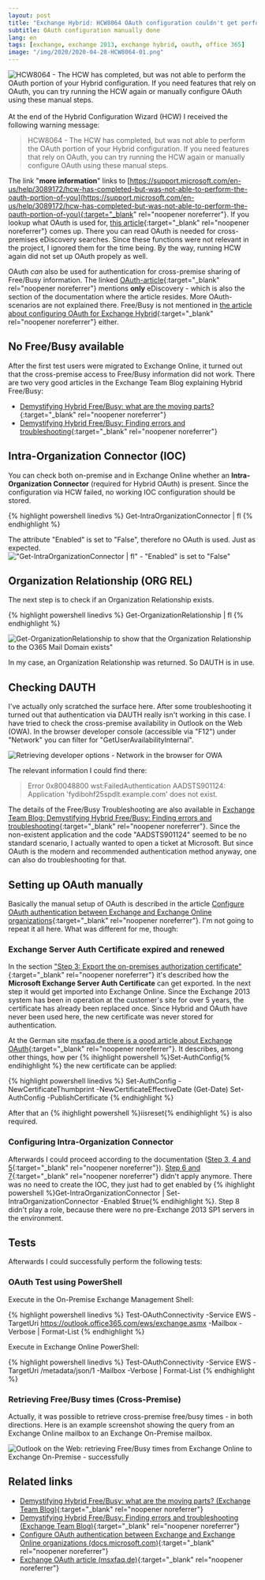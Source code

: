 ```yaml
---
layout: post
title: "Exchange Hybrid: HCW8064 OAuth configuration couldn't get performed"
subtitle: OAuth configuration manually done
lang: en
tags: [exchange, exchange 2013, exchange hybrid, oauth, office 365]
image: "/img/2020/2020-04-28-HCW8064-01.png"
---
```

![HCW8064 - The HCW has completed, but was not able to perform the OAuth portion of your Hybrid configuration. If you need features that rely on OAuth, you can try running the HCW again or manually configure OAuth using these manual steps.](/img/2020/2020-04-28-HCW8064-01.png "HCW8064 - The HCW has completed, but was not able to perform the OAuth portion of your Hybrid configuration. If you need features that rely on OAuth, you can try running the HCW again or manually configure OAuth using these manual steps.") <br /> <br />
At the end of the Hybrid Configuration Wizard (HCW) I received the following warning message:
> HCW8064 - The HCW has completed, but was not able to perform the OAuth portion of your Hybrid configuration. If you need features that rely on OAuth, you can try running the HCW again or manually configure OAuth using these manual steps.

The link "**more information**" links to [https://support.microsoft.com/en-us/help/3089172/hcw-has-completed-but-was-not-able-to-perform-the-oauth-portion-of-you](https://support.microsoft.com/en-us/help/3089172/hcw-has-completed-but-was-not-able-to-perform-the-oauth-portion-of-you){:target="_blank" rel="noopener noreferrer"}. If you lookup what OAuth is used for, [this article](https://docs.microsoft.com/en-us/exchange/using-oauth-authentication-to-support-ediscovery-in-an-exchange-hybrid-deployment-exchange-2013-help?redirectedfrom=MSDN){:target="_blank" rel="noopener noreferrer"} comes up. There you can read OAuth is needed for cross-premises eDiscovery searches. Since these functions were not relevant in the project, I ignored them for the time being. By the way, running HCW again did not set up OAuth propely as well.

OAuth *can* also be used for authentication for cross-premise sharing of Free/Busy information. The linked [OAuth-article](https://docs.microsoft.com/en-us/exchange/using-oauth-authentication-to-support-ediscovery-in-an-exchange-hybrid-deployment-exchange-2013-help?redirectedfrom=MSDN){:target="_blank" rel="noopener noreferrer"} mentions **only** eDiscovery -  which is also the section of the documentation where the article resides. More OAuth-scenarios are not explained there. Free/Busy is not mentioned in [the article about configuring OAuth for Exchange Hybrid](https://docs.microsoft.com/en-us/exchange/configure-oauth-authentication-between-exchange-and-exchange-online-organizations-exchange-2013-help){:target="_blank" rel="noopener noreferrer"} either.

## No Free/Busy available

After the first test users were migrated to Exchange Online, it turned out that the cross-premise access to Free/Busy information did not work. There are two very good articles in the Exchange Team Blog explaining Hybrid Free/Busy:
- [Demystifying Hybrid Free/Busy: what are the moving parts?](https://techcommunity.microsoft.com/t5/exchange-team-blog/demystifying-hybrid-free-busy-what-are-the-moving-parts/ba-p/607704){:target="_blank" rel="noopener noreferrer"}
- [Demystifying Hybrid Free/Busy: Finding errors and troubleshooting](https://techcommunity.microsoft.com/t5/exchange-team-blog/demystifying-hybrid-free-busy-finding-errors-and-troubleshooting/ba-p/607727){:target="_blank" rel="noopener noreferrer"}

## Intra-Organization Connector (IOC)

You can check both on-premise and in Exchange Online whether an **Intra-Organization Connector** (required for Hybrid OAuth) is present. Since the configuration via HCW failed, no working IOC configuration should be stored.

{% highlight powershell linedivs %}
Get-IntraOrganizationConnector | fl
{% endhighlight %}

The attribute "Enabled" is set to "False", therefore no OAuth is used. Just as expected.
!["Get-IntraOrganizationConnector | fl" - "Enabled" is set to "False"](/img/2020/2020-04-28-IOC-01.png "'Get-IntraOrganizationConnector | fl' - 'Enabled' is set to 'False'")

## Organization Relationship (ORG REL)

The next step is to check if an Organization Relationship exists.

{% highlight powershell linedivs %}
Get-OrganizationRelationship | fl
{% endhighlight %}

![Get-OrganizationRelationship to show that the Organization Relationship to the O365 Mail Domain exists"](/img/2020/2020-04-28-ORG-REL.png "Get-OrganizationRelationship to show that the Organization Relationship to the O365 Mail Domain exists")

In my case, an Organization Relationship was returned. So DAUTH is in use.

## Checking DAUTH

I've actually only scratched the surface here. After some troubleshooting it turned out that authentication via DAUTH really isn't working in this case. I have tried to check the cross-premise availability in Outlook on the Web (OWA). In the browser developer console (accessible via "F12") under "Network" you can filter for "GetUserAvailabilityInternal".

![Retrieving developer options - Network in the browser for OWA](/img/2020/2020-04-28-NetworkConsoleBrowserOWA.png "Retrieving developer options - Network in the browser for OWA")

The relevant information I could find there:

> Error 0x80048800
> wst:FailedAuthentication
> AADSTS901124: Application 'fydibohf25spdlt.example.com' does not exist.

The details of the Free/Busy Troubleshooting are also available in [Exchange Team Blog: Demystifying Hybrid Free/Busy: Finding errors and troubleshooting](https://techcommunity.microsoft.com/t5/exchange-team-blog/demystifying-hybrid-free-busy-finding-errors-and-troubleshooting/ba-p/607727){:target="_blank" rel="noopener noreferrer"}. Since the non-existent application and the code "AADSTS901124" seemed to be no standard scenario, I actually wanted to open a ticket at Microsoft. But since OAuth is the modern and recommended authentication method anyway, one can also do troubleshooting for that.

## Setting up OAuth manually

Basically the manual setup of OAuth is described in the article [Configure OAuth authentication between Exchange and Exchange Online organizations](https://docs.microsoft.com/en-us/exchange/configure-oauth-authentication-between-exchange-and-exchange-online-organizations-exchange-2013-help){:target="_blank" rel="noopener noreferrer"}. I'm not going to repeat it all here. What was different for me, though:

### Exchange Server Auth Certificate expired and renewed

In the section ["Step 3: Export the on-premises authorization certificate"](https://docs.microsoft.com/en-us/exchange/configure-oauth-authentication-between-exchange-and-exchange-online-organizations-exchange-2013-help#step-3-export-the-on-premises-authorization-certificate){:target="_blank" rel="noopener noreferrer"} it's described how the **Microsoft Exchange Server Auth Certificate** can get exported. In the next step it would get imported into Exchange Online. Since the Exchange 2013 system has been in operation at the customer's site for over 5 years, the certificate has already been replaced once. Since Hybrid and OAuth have never been used here, the new certificate was never stored for authentication.

At the German site [msxfaq.de there is a good article about Exchange OAuth](https://www.msxfaq.de/exchange/e2013/exchange_oauth.htm){:target="_blank" rel="noopener noreferrer"}. It describes, among other things, how per {% ihighlight powershell %}Set-AuthConfig{% endihighlight %} the new certificate can be applied:

{% highlight powershell linedivs %}
Set-AuthConfig -NewCertificateThumbprint <myCertThumbprint> -NewCertificateEffectiveDate (Get-Date)
Set-AuthConfig -PublishCertificate
{% endhighlight %}

After that an {% ihighlight powershell %}iisreset{% endihighlight %} is also required.

### Configuring Intra-Organization Connector

Afterwards I could proceed according to the documentation ([Step 3, 4 and 5](https://docs.microsoft.com/en-us/exchange/configure-oauth-authentication-between-exchange-and-exchange-online-organizations-exchange-2013-help#step-3-export-the-on-premises-authorization-certificate){:target="_blank" rel="noopener noreferrer"}). [Step 6 and 7](https://docs.microsoft.com/en-us/exchange/configure-oauth-authentication-between-exchange-and-exchange-online-organizations-exchange-2013-help#step-6-create-an-intraorganizationconnector-from-your-on-premises-organization-to-office-365){:target="_blank" rel="noopener noreferrer"} didn't apply anymore. There was no need to create the IOC, they just had to get enabled by {% ihighlight powershell %}Get-IntraOrganizationConnector | Set-IntraOrganizationConnector -Enabled $true{% endihighlight %}. Step 8 didn't play a role, because there were no pre-Exchange 2013 SP1 servers in the environment.

## Tests

Afterwards I could successfully perform the following tests:

### OAuth Test using PowerShell

Execute in the On-Premise Exchange Management Shell:

{% highlight powershell linedivs %}
Test-OAuthConnectivity -Service EWS -TargetUri https://outlook.office365.com/ews/exchange.asmx -Mailbox <On-Premises Mailbox> -Verbose | Format-List
{% endhighlight %}

Execute in Exchange Online PowerShell:

{% highlight powershell linedivs %}
Test-OAuthConnectivity -Service EWS -TargetUri <external hostname authority of your Exchange On-Premises deployment>/metadata/json/1 -Mailbox <Exchange Online Mailbox> -Verbose | Format-List
{% endhighlight %}

### Retrieving Free/Busy times (Cross-Premise)

Actually, it was possible to retrieve cross-premise free/busy times - in both directions. Here is an example screenshot showing the query from an Exchange Online mailbox to an Exchange On-Premise mailbox.

![Outlook on the Web: retrieving Free/Busy times from Exchange Online to Exchange On-Premise - successfully](/img/2020/2020-04-28-FreeBusy.png "Outlook on the Web: retrieving Free/Busy times from Exchange Online to Exchange On-Premise - successfully")

## Related links

- [Demystifying Hybrid Free/Busy: what are the moving parts? (Exchange Team Blog)](https://techcommunity.microsoft.com/t5/exchange-team-blog/demystifying-hybrid-free-busy-what-are-the-moving-parts/ba-p/607704){:target="_blank" rel="noopener noreferrer"}
- [Demystifying Hybrid Free/Busy: Finding errors and troubleshooting (Exchange Team Blog)](https://techcommunity.microsoft.com/t5/exchange-team-blog/demystifying-hybrid-free-busy-finding-errors-and-troubleshooting/ba-p/607727){:target="_blank" rel="noopener noreferrer"}
- [Configure OAuth authentication between Exchange and Exchange Online organizations (docs.microsoft.com)](https://docs.microsoft.com/en-us/exchange/configure-oauth-authentication-between-exchange-and-exchange-online-organizations-exchange-2013-help){:target="_blank" rel="noopener noreferrer"}
- [Exchange OAuth article (msxfaq.de)](https://www.msxfaq.de/exchange/e2013/exchange_oauth.htm){:target="_blank" rel="noopener noreferrer"}
